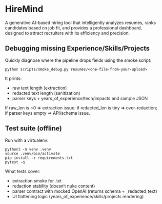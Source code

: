 # HireMind
A generative AI-based hiring tool that intelligently analyzes resumes, ranks candidates based on job fit, and provides a professional dashboard, designed to attract recruiters with its efficiency and precision.


## Debugging missing Experience/Skills/Projects

Quickly diagnose where the pipeline drops fields using the smoke script:

```
python scripts/smoke_debug.py resumes/<one-file-from-your-upload>
```

It prints:
- raw text length (extraction)
- redacted text length (sanitization)
- parser keys + years_of_experience/tech/impacts and sample JSON

If raw_len is ~0 => extraction issue; if redacted_len is tiny => over-redaction; if parser keys empty => API/schema issue.

## Test suite (offline)

Run with a virtualenv:

```
python3 -m venv .venv
source .venv/bin/activate
pip install -r requirements.txt
pytest -q
```

What tests cover:
- extraction smoke for .txt
- redaction stability (doesn’t nuke content)
- parser contract with mocked OpenAI (returns schema + _redacted_text)
- UI flattening logic (years_of_experience/skills/projects rendering)
